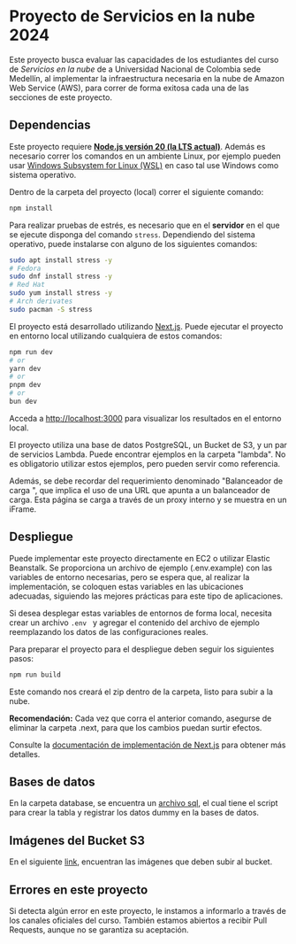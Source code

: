 
# Proyecto de Servicios en la nube 2024

Este proyecto busca evaluar las capacidades de los estudiantes del curso de _Servicios en la nube_
de a Universidad Nacional de Colombia sede Medellín, al implementar la infraestructura necesaria
en la nube de Amazon Web Service (AWS), para correr de forma exitosa cada una de las secciones
de este proyecto.

## Dependencias

Este proyecto requiere **[Node.js versión 20 (la LTS actual)](https://nodejs.org/en/download)**. Además es necesario correr los comandos en un ambiente Linux, por ejemplo pueden usar [Windows Subsystem for Linux (WSL)](https://www.omgubuntu.co.uk/how-to-install-wsl2-on-windows-10) en caso tal use Windows como sistema operativo.

Dentro de la carpeta del proyecto (local) correr el siguiente comando:

```bash
npm install
```

Para realizar pruebas de estrés, es necesario que en el **servidor** en el que se ejecute disponga del comando `stress`. Dependiendo del sistema operativo, puede instalarse con alguno de los siguientes comandos:

```bash
sudo apt install stress -y
# Fedora
sudo dnf install stress -y
# Red Hat
sudo yum install stress -y
# Arch derivates
sudo pacman -S stress 
```

El proyecto está desarrollado utilizando [Next.js](https://nextjs.org/).
Puede ejecutar el proyecto en entorno local utilizando cualquiera de estos comandos:

```bash
npm run dev
# or
yarn dev
# or
pnpm dev
# or
bun dev
```

Acceda a [http://localhost:3000](http://localhost:3000) para visualizar los resultados en el entorno local.

El proyecto utiliza una base de datos PostgreSQL, un Bucket de S3, y un par de servicios Lambda. Puede encontrar ejemplos en la carpeta "lambda". No es obligatorio utilizar estos ejemplos, pero pueden servir como referencia.

Además, se debe recordar del requerimiento denominado "Balanceador de carga ", que implica el uso de una URL que apunta a un balanceador de carga. Esta página se carga a través de un proxy interno y se muestra en un iFrame. 

## Despliegue

Puede implementar este proyecto directamente en EC2 o utilizar Elastic Beanstalk. Se proporciona un archivo de ejemplo (.env.example) con las variables de entorno necesarias, pero se espera que, al realizar la implementación, se coloquen estas variables en las ubicaciones adecuadas, siguiendo las mejores prácticas para este tipo de aplicaciones.

Si desea desplegar estas variables de entornos de forma local, necesita crear un archivo `.env ` y agregar el contenido del archivo de ejemplo reemplazando los datos de las configuraciones reales.

Para preparar el proyecto para el despliegue deben seguir los siguientes pasos:

```bash
npm run build
```

Este comando nos creará el zip dentro de la carpeta, listo para subir a la nube.

**Recomendación:** Cada vez que corra el anterior comando, asegurse de eliminar la carpeta .next, para que los cambios puedan surtir efectos.

Consulte la [documentación de implementación de Next.js](https://nextjs.org/docs/deployment) para obtener más detalles.

## Bases de datos

En la carpeta database, se encuentra un [archivo sql](https://github.com/ErunamoJAZZ/servicios-nube-proyecto-2024/blob/main/database/ddl-estudiante.sql), el cual tiene el script para crear la tabla y registrar los datos dummy en la bases de datos.

## Imágenes del Bucket S3

En el siguiente [link](https://drive.google.com/drive/folders/1lZPTUXAaDkVg0PWpys5wQ3OcJbO-4V9f?usp=share_link), encuentran las imágenes que deben subir al bucket.

## Errores en este proyecto

Si detecta algún error en este proyecto, le instamos a informarlo a través de los canales oficiales del curso. También estamos abiertos a recibir Pull Requests, aunque no se garantiza su aceptación.
